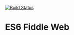 [![Build Status](https://travis-ci.org/jmcriffey/es6-fiddle-web?branch=master)](https://travis-ci.org/jmcriffey/es6-fiddle-web)

ES6 Fiddle Web
===
